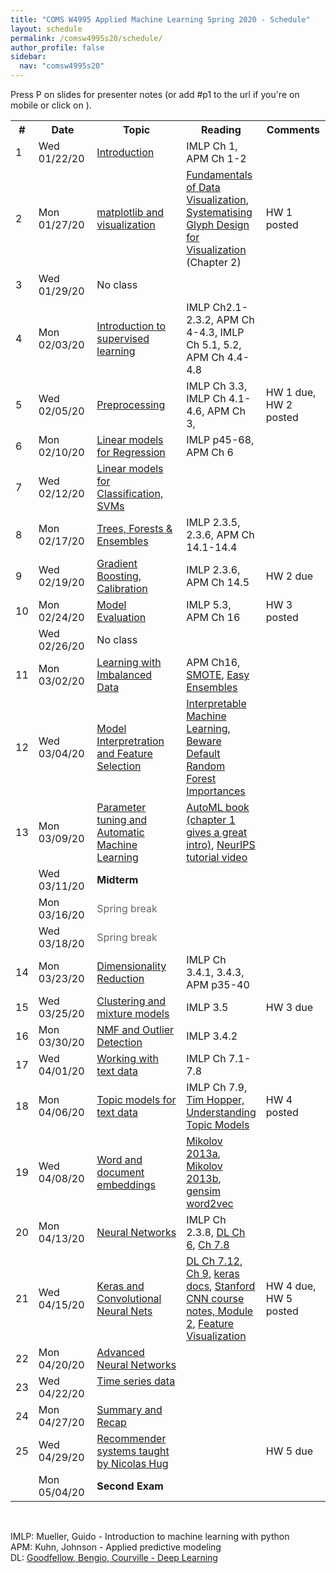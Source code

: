 ```yaml
---
title: "COMS W4995 Applied Machine Learning Spring 2020 - Schedule"
layout: schedule
permalink: /comsw4995s20/schedule/
author_profile: false
sidebar:
  nav: "comsw4995s20"
---
```


Press P on slides for presenter notes (or add #p1 to the url if you're on mobile or click on <i class="fas fa-comment-dots"></i>).

<div class="schedule">
<table cellspacing="0" border="0">
	<colgroup span="2"></colgroup>
	<colgroup></colgroup>
	<colgroup></colgroup>
	<colgroup></colgroup>
    <tr>
        <th>#</th>
        <th style="width:126px">Date</th>
        <th style="width:330px">Topic</th>
        <th>Reading</th>
        <th style="width:115px">Comments</th>
    </tr>
	<tr>
		<td>1</td>
		<td>Wed 01/22/20</td>
		<td><a href="https://amueller.github.io/COMS4995-s20/slides/aml-01-introduction/">Introduction</a>
		<a href="https://amueller.github.io/COMS4995-s20/slides/aml-01-introduction/#p1"><i class="fas fa-comment-dots"></i></a>
		&nbsp;<a href="https://www.youtube.com/watch?v=rbvpiPJuK64&list=PL_pVmAaAnxIRnSw6wiCpSvshFyCREZmlM"><i class="fab fa-youtube" aria-hidden="true"></i></a></td>
		<td>IMLP Ch 1, APM Ch 1-2</td>
		<td><br></td>
	</tr>
	<tr>
		<td>2</td>
		<td>Mon 01/27/20</td>
		<td><a href="https://amueller.github.io/COMS4995-s20/slides/aml-02-matplotlib">matplotlib and visualization</a>
		<a href="https://amueller.github.io/COMS4995-s20/slides/aml-02-matplotlib"><i class="fas fa-comment-dots"></i></a>
		&nbsp;<a href="https://www.youtube.com/watch?v=O2zXpQmij_c&list=PL_pVmAaAnxIQGzQS2oI3OWEPT-dpmwTfA"><i class="fab fa-youtube" aria-hidden="true"></i></a></td>
		<td><a href="https://serialmentor.com/dataviz/">Fundamentals of Data Visualization</a>, <a href="https://ora.ox.ac.uk/objects/uuid:b98ccce1-038f-4c0a-a259-7f53dfe06ac7">Systematising Glyph Design for Visualization</a> (Chapter 2)</td>
		<td>HW 1 posted</td>
	</tr>
	<tr>
		<td>3<br></td>
		<td>Wed 01/29/20</td>
		<td>No class</td>
		<td></td>
		<td><br></td>
	</tr>
	<tr>
		<td>4</td>
		<td>Mon 02/03/20</td>
		<td><a href="#">Introduction to supervised learning</a>
		<a href="#"><i class="fas fa-comment-dots"></i></a>&nbsp;
		<a href="#"><i class="fab fa-youtube" aria-hidden="true"></i></a>
        </td>
		<td>IMLP Ch2.1-2.3.2, APM Ch 4-4.3, IMLP Ch 5.1, 5.2, APM Ch 4.4-4.8</td>
		<td></td>
	</tr>
	<tr>
		<td>5<br></td>
		<td>Wed 02/05/20</td>
		<td><a href="#">Preprocessing</a>
		<a href="#"><i class="fas fa-comment-dots"></i></a>
		&nbsp;<a href="#"><i class="fab fa-youtube" aria-hidden="true"></i></a>
        </td>
		<td>IMLP Ch 3.3, IMLP Ch 4.1-4.6, APM Ch 3,</td>
		<td>HW 1 due, HW 2 posted</td>
	</tr>
	<tr>
		<td>6</td>
		<td>Mon 02/10/20</td>
		<td><a href="#">Linear models for Regression</a> <a href="#"><i class="fas fa-comment-dots"></i></a>
		&nbsp;<a href="#"><i class="fab fa-youtube" aria-hidden="true"></i></a></td>
		<td>IMLP p45-68, APM Ch 6</td>
		<td></td>
	</tr>
	<tr>
		<td>7</td>
		<td>Wed 02/12/20</td>
		<td><a href="#">Linear models for Classification, SVMs</a>
		<a href="#"><i class="fas fa-comment-dots"></i></a>
		&nbsp;<a href="#"><i class="fab fa-youtube" aria-hidden="true"></i></a></td>
		<td></td>
		<td></td>
	</tr>
	<tr>
		<td>8</td>
		<td>Mon 02/17/20</td>
		<td><a href="#">Trees, Forests &amp; Ensembles</a>
		<a href="#"><i class="fas fa-comment-dots"></i></a>
		&nbsp;<a href="#"><i class="fab fa-youtube" aria-hidden="true"></i></a></td>
		<td>IMLP 2.3.5, 2.3.6, APM Ch 14.1-14.4</td>
		<td></td>
	</tr>
	<tr>
		<td>9<br></td>
		<td>Wed 02/19/20</td>
		<td><a href="#">Gradient Boosting, Calibration</a>
		<a href="#"><i class="fas fa-comment-dots"></i></a>
		&nbsp;<a href="#"><i class="fab fa-youtube" aria-hidden="true"></i></a></td>
		<td>IMLP 2.3.6, APM Ch 14.5</td>
		<td>HW 2 due</td>
	</tr>
	<tr>
		<td>10</td>
		<td>Mon 02/24/20</td>
		<td><a href="#">Model Evaluation</a>
		<a href="#"><i class="fas fa-comment-dots"></i></a>
		&nbsp;<a href="#"><i class="fab fa-youtube" aria-hidden="true"></i></a></td>
		<td>IMLP 5.3, APM Ch 16</td>
		<td>HW 3 posted</td>
	</tr>
	<tr>
		<td></td>
		<td>Wed 02/26/20</td>
		<td>No class
			</td>
		<td></td>
		<td></td>
	</tr>
	<tr>
		<td>11</td>
		<td>Mon 03/02/20</td>
		<td><a href="#">Learning with Imbalanced Data</a>
		<a href="#"><i class="fas fa-comment-dots"></i></a>
		&nbsp;<a href="#"><i class="fab fa-youtube" aria-hidden="true"></i></a></td>
		<td>APM Ch16, <a href="https://arxiv.org/pdf/1106.1813.pdf">SMOTE</a>, <a href="http://cs.nju.edu.cn/zhouzh/zhouzh.files/publication/tsmcb09.pdf">Easy Ensembles</a></td>
		<td></td>
	</tr>
	<tr>
		<td>12</td>
		<td>Wed 03/04/20</td>
        <td><a href="#">Model Interpretration and Feature Selection</a>
		<a href="#"><i class="fas fa-comment-dots"></i></a>
		&nbsp;<a href="#"><i class="fab fa-youtube" aria-hidden="true"></i></a></td>
        <td><a href="https://christophm.github.io/interpretable-ml-book/">Interpretable Machine Learning</a>, <a href="https://explained.ai/rf-importance/index.html">Beware Default Random Forest Importances</a></td>
		<td></td>
	</tr>
	<tr>
		<td>13</td>
		<td>Mon 03/09/20</td>
		<td><a href="#">Parameter tuning and Automatic Machine Learning</a>
		<a href="#"><i class="fas fa-comment-dots"></i></a>
		&nbsp;<a href="#"><i class="fab fa-youtube" aria-hidden="true"></i></a></td>
		<td><a href="https://www.automl.org/book/">AutoML book (chapter 1 gives a great intro)</a>, <a href="https://www.youtube.com/watch?v=0eBR8a4MQ30">NeurIPS tutorial video</a></td>
		<td></td>
	</tr>
	<tr>
		<td><br></td>
		<td>Wed 03/11/20</td>
		<td><b>Midterm</b></td>
		<td><br></td>
		<td><br></td>
	</tr>
	<tr>
		<td></td>
		<td>Mon 03/16/20</td>
		<td><font color="#666666">Spring break</font></td>
		<td><br></td>
		<td><br></td>
	</tr>
	<tr>
		<td><br></td>
		<td>Wed 03/18/20</td>
		<td><font color="#666666">Spring break</font></td>
		<td><br></td>
		<td><br></td>
	</tr>
	<tr>
		<td>14</td>
		<td>Mon 03/23/20</td>
		<td><a href="#">Dimensionality Reduction</a>
		 <a href="#"><i class="fas fa-comment-dots"></i></a>
		 &nbsp;<a href="#"><i class="fab fa-youtube" aria-hidden="true"></i></a></td>
		<td>IMLP Ch 3.4.1, 3.4.3, APM p35-40</td>
        <td></td>
	</tr>
    <tr>
		<td>15</td>
		<td>Wed 03/25/20</td>
		<td><a href="#">Clustering and mixture models</a>
		 <a href="#"><i class="fas fa-comment-dots"></i></a>
		 &nbsp;<a href="#"><i class="fab fa-youtube" aria-hidden="true"></i></a></td>
		<td>IMLP 3.5</td>
		<td>HW 3 due</td>
	</tr>
	<tr>
		<td>16</td>
		<td>Mon 03/30/20</td>
		<td><a href="#">NMF and Outlier Detection</a>
		 <a href="#"><i class="fas fa-comment-dots"></i></a>
		 &nbsp;<a href="#"><i class="fab fa-youtube" aria-hidden="true"></i></a></td>
		<td>IMLP 3.4.2</td>
		<td></td>
	</tr>
	<tr>
		<td>17</td>
		<td>Wed 04/01/20</td>
		<td><a href="#">Working with text data</a>
		 <a href="#"><i class="fas fa-comment-dots"></i></a>
		 &nbsp;<a href="#"><i class="fab fa-youtube" aria-hidden="true"></i></a></td>
		<td>IMLP Ch 7.1-7.8</td>
		<td><br></td>
	</tr>
	<tr>
		<td>18</td>
		<td>Mon 04/06/20</td>
		<td><a href="#">Topic models for text data</a>
		 <a href="#"><i class="fas fa-comment-dots"></i></a>
		 &nbsp;<a href="#"><i class="fab fa-youtube" aria-hidden="true"></i></a></td>
		<td>IMLP Ch 7.9, <a href="https://www.youtube.com/watch?v=_R66X_udxZQ">Tim Hopper, Understanding Topic Models</a></td>
		<td>HW 4 posted</td>
	</tr>
	<tr>
		<td>19</td>
		<td>Wed 04/08/20</td>
		<td><a href="#">Word and document embeddings</a>
		<a href="#"><i class="fas fa-comment-dots"></i></a>
		<a href="#"><i class="fab fa-youtube" aria-hidden="true"></i></a></td>
		<td><a href="https://papers.nips.cc/paper/5021-distributed-representations-of-words-and-phrases-and-their-compositionality.pdf">Mikolov 2013a</a>, <a href="http://www.aclweb.org/anthology/N13-1090">Mikolov 2013b</a>,
        <a href="https://github.com/RaRe-Technologies/gensim/blob/develop/docs/notebooks/word2vec.ipynb">gensim word2vec</a></td>
		<td></td>
	</tr>
	<tr>
		<td>20</td>
		<td>Mon 04/13/20</td>
		<td><a href="#">Neural Networks</a>
		<a href="#"><i class="fas fa-comment-dots"></i></a>
		<a href="#"><i class="fab fa-youtube" aria-hidden="true"></i></a></td>
		<td>IMLP Ch 2.3.8, <a href="http://www.deeplearningbook.org/contents/mlp.html">DL Ch 6</a>, <a href="http://www.deeplearningbook.org/contents/regularization.html">Ch 7.8</a></td>
		<td></td>
	</tr>
	<tr>
		<td>21</td>
		<td>Wed 04/15/20</td>
		<td><a href="#">Keras and Convolutional Neural Nets</a>
		<a href="#"><i class="fas fa-comment-dots"></i></a>
		<a href="#"><i class="fab fa-youtube" aria-hidden="true"></i></a></td>
		<td><a href="http://www.deeplearningbook.org/contents/regularization.html">DL Ch 7.12</a>, <a href="http://www.deeplearningbook.org/contents/convnets.html">Ch 9</a>, <a href="https://keras.io/">keras docs</a>, <a href="http://cs231n.github.io/">Stanford CNN course notes, Module 2</a>, <a href="https://distill.pub/2017/feature-visualization/">Feature Visualization</a></td>
		<td>HW 4 due,  HW 5 posted</td>
	</tr>
	<tr>
		<td>22</td>
		<td>Mon 04/20/20</td>
		<td><a href="#">Advanced Neural Networks</a>
		<a href="#"><i class="fas fa-comment-dots"></i></a>
		<a href="#"><i class="fab fa-youtube" aria-hidden="true"></i></a>
		</td>
		<td></td>
		<td><br></td>
	</tr>
	<tr>
		<td>23</td>
		<td>Wed 04/22/20</td>
		<td><a href="#">Time series data</a>
		<a href="#"><i class="fas fa-comment-dots"></i></a>
		 &nbsp;<a href="#"><i class="fab fa-youtube" aria-hidden="true"></i></a>
		</td>
		<td></td>
		<td><br></td>
	</tr>
	<tr>
		<td>24</td>
		<td>Mon 04/27/20</td>
		<td><a href="#">Summary and Recap</a>
		<a href="#"><i class="fas fa-comment-dots"></i></a>
		 &nbsp;<a href="#"><i class="fab fa-youtube" aria-hidden="true"></i></a></td>
		<td><br></td>
		<td></td>
	</tr>
	<tr>
		<td>25</td>
		<td>Wed 04/29/20</td>
		<td><a href="#">Recommender systems taught by Nicolas Hug</a>
		 <a href="#"><i class="fas fa-comment-dots"></i></a>
		 &nbsp;<a href="#"><i class="fab fa-youtube" aria-hidden="true"></i></a>
		</td>
		<td><br></td>
		<td>HW 5 due</td>
	</tr>
	<tr>
		<td></td>
		<td>Mon 05/04/20</td>
		<td><b>Second Exam</b></td>
		<td><br></td>
		<td><br></td>
	</tr>
</table>
</div>

<div class="post">
<br>
<p>
IMLP: Mueller, Guido - Introduction to machine learning with python<br>
APM: Kuhn, Johnson - Applied predictive modeling<br>
DL: <a href="http://www.deeplearningbook.org/">Goodfellow, Bengio, Courville - Deep Learning</a>
</p>
</div>
